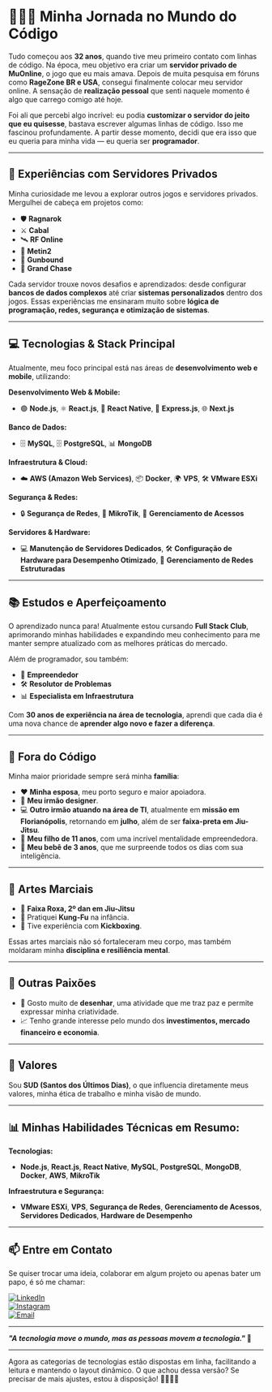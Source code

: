 # 👨🏻‍💻 **Minha Jornada no Mundo do Código**  

Tudo começou aos **32 anos**, quando tive meu primeiro contato com linhas de código. Na época, meu objetivo era criar um **servidor privado de MuOnline**, o jogo que eu mais amava. Depois de muita pesquisa em fóruns como **RageZone BR e USA**, consegui finalmente colocar meu servidor online. A sensação de **realização pessoal** que senti naquele momento é algo que carrego comigo até hoje.  

Foi ali que percebi algo incrível: eu podia **customizar o servidor do jeito que eu quisesse**, bastava escrever algumas linhas de código. Isso me fascinou profundamente. A partir desse momento, decidi que era isso que eu queria para minha vida — eu queria ser **programador**.  

---

## 🚀 **Experiências com Servidores Privados**  

Minha curiosidade me levou a explorar outros jogos e servidores privados. Mergulhei de cabeça em projetos como:  

- 🛡️ **Ragnarok**  
- ⚔️ **Cabal**  
- 🛰️ **RF Online**  
- 🐉 **Metin2**  
- 🎯 **Gunbound**  
- 🏹 **Grand Chase**  

Cada servidor trouxe novos desafios e aprendizados: desde configurar **bancos de dados complexos** até criar **sistemas personalizados** dentro dos jogos. Essas experiências me ensinaram muito sobre **lógica de programação, redes, segurança e otimização de sistemas**.  

---

## 💻 **Tecnologias & Stack Principal**  

Atualmente, meu foco principal está nas áreas de **desenvolvimento web e mobile**, utilizando:

**Desenvolvimento Web & Mobile:**  
- 🟢 **Node.js**, ⚛️ **React.js**, 📱 **React Native**, 💼 **Express.js**, 🌐 **Next.js**  

**Banco de Dados:**  
- 🗄️ **MySQL**, 🗄️ **PostgreSQL**, 📊 **MongoDB**  

**Infraestrutura & Cloud:**  
- ☁️ **AWS (Amazon Web Services)**, 📦 **Docker**, 🌍 **VPS**, 🛠️ **VMware ESXi**  

**Segurança & Redes:**  
- 🔒 **Segurança de Redes**, 📡 **MikroTik**, 🔑 **Gerenciamento de Acessos**  

**Servidores & Hardware:**  
- 💻 **Manutenção de Servidores Dedicados**, 🛠️ **Configuração de Hardware para Desempenho Otimizado**, 📡 **Gerenciamento de Redes Estruturadas**  

---

## 📚 **Estudos e Aperfeiçoamento**  

O aprendizado nunca para! Atualmente estou cursando **Full Stack Club**, aprimorando minhas habilidades e expandindo meu conhecimento para me manter sempre atualizado com as melhores práticas do mercado.  

Além de programador, sou também:  
- 🚀 **Empreendedor**  
- 🛠️ **Resolutor de Problemas**  
- 📊 **Especialista em Infraestrutura**  

Com **30 anos de experiência na área de tecnologia**, aprendi que cada dia é uma nova chance de **aprender algo novo e fazer a diferença**.  

---

## 🏡 **Fora do Código**  

Minha maior prioridade sempre será minha **família**:  

- ❤️ **Minha esposa**, meu porto seguro e maior apoiadora.  
- 🎨 **Meu irmão designer**.  
- 💻 **Outro irmão atuando na área de TI**, atualmente em **missão em Florianópolis**, retornando em **julho**, além de ser **faixa-preta em Jiu-Jitsu**.  
- 👦 **Meu filho de 11 anos**, com uma incrível mentalidade empreendedora.  
- 👶 **Meu bebê de 3 anos**, que me surpreende todos os dias com sua inteligência.  

---

## 🥋 **Artes Marciais**  

- 🥋 **Faixa Roxa, 2º dan em Jiu-Jitsu**  
- 🐉 Pratiquei **Kung-Fu** na infância.  
- 🥊 Tive experiência com **Kickboxing**.  

Essas artes marciais não só fortaleceram meu corpo, mas também moldaram minha **disciplina e resiliência mental**.  

---

## 🎨 **Outras Paixões**  

- 🎨 Gosto muito de **desenhar**, uma atividade que me traz paz e permite expressar minha criatividade.  
- 📈 Tenho grande interesse pelo mundo dos **investimentos, mercado financeiro e economia**.  

---

## 🙏 **Valores**  

Sou **SUD (Santos dos Últimos Dias)**, o que influencia diretamente meus valores, minha ética de trabalho e minha visão de mundo.  

---

## 📊 **Minhas Habilidades Técnicas em Resumo:**  

**Tecnologias:**
- **Node.js**, **React.js**, **React Native**, **MySQL**, **PostgreSQL**, **MongoDB**, **Docker**, **AWS**, **MikroTik**  

**Infraestrutura e Segurança:**  
- **VMware ESXi**, **VPS**, **Segurança de Redes**, **Gerenciamento de Acessos**, **Servidores Dedicados**, **Hardware de Desempenho**  

---

## 📫 **Entre em Contato**  

Se quiser trocar uma ideia, colaborar em algum projeto ou apenas bater um papo, é só me chamar:  

[![LinkedIn](https://img.shields.io/badge/-LinkedIn-blue?style=flat-square&logo=LinkedIn&logoColor=white)](https://www.linkedin.com/)  
[![Instagram](https://img.shields.io/badge/-Instagram-E4405F?style=flat-square&logo=Instagram&logoColor=white)](https://www.instagram.com/)  
[![Email](https://img.shields.io/badge/-Email-D14836?style=flat-square&logo=Gmail&logoColor=white)](mailto:seu.email@gmail.com)  

---

**_"A tecnologia move o mundo, mas as pessoas movem a tecnologia."_ 🚀**  

---

Agora as categorias de tecnologias estão dispostas em linha, facilitando a leitura e mantendo o layout dinâmico. O que achou dessa versão? Se precisar de mais ajustes, estou à disposição! 👨🏻‍💻✨

